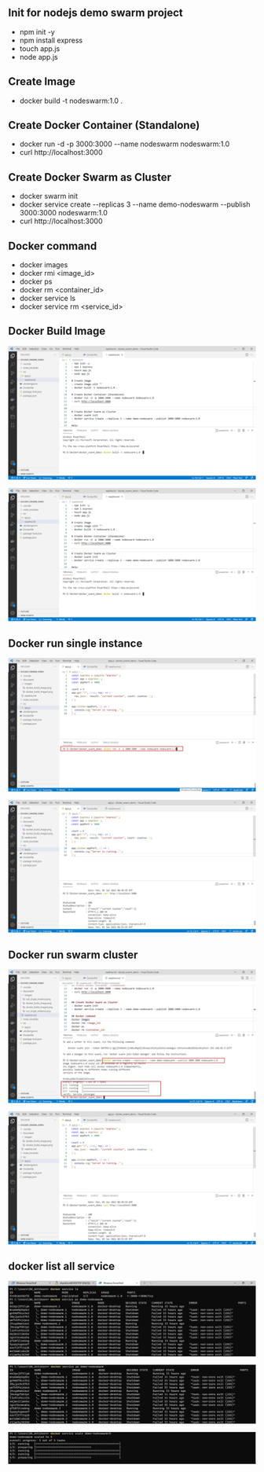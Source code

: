 ## Init for nodejs demo swarm project
- npm init -y
- npm install express
- touch app.js
- node app.js

## Create Image
- docker build -t nodeswarm:1.0 .

## Create Docker Container (Standalone)
- docker run -d -p 3000:3000 --name nodeswarm nodeswarm:1.0
- curl http://localhost:3000


## Create Docker Swarm as Cluster
- docker swarm init
- docker service create --replicas 3 --name demo-nodeswarm --publish 3000:3000 nodeswarm:1.0
- curl http://localhost:3000

## Docker command
- docker images
- docker rmi <image_id>
- docker ps 
- docker rm <container_id>
- docker service ls
- docker service rm <service_id>

## Docker Build Image
![Docker build image](document/images/docker_build_image.png)

![Docker build image2](document/images/docker_build_image.png)

## Docker run single instance
![Docker single instance](document/images/run_single_instance.png)

![Docker call a sigle instance](document/images/call_single_instance.png)


## Docker run swarm cluster
![Docker run in swarm cluster](document/images/run_swarm_cluster.png)

![Docker show swarm cluster](document/images/call_single_instance.png)

## docker list all service
![docker list all service](document/images/service_ls.png)

![docker list all service specification](document/images/service_ls_spec.png)

![docker service scale](document/images/service_scale.png)